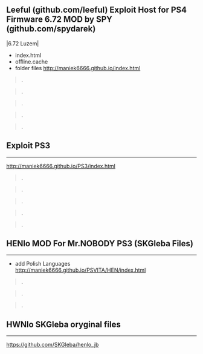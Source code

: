## Leeful (github.com/leeful) Exploit Host for PS4 Firmware 6.72 MOD by SPY (github.com/spydarek)
|6.72 Luzem|
- index.html
- offline.cache
- folder files
http://maniek6666.github.io/index.html
>.

>.

>.

>.

>.
## Exploit PS3
-----
http://maniek6666.github.io/PS3/index.html
>.

>.

>.

>.

>.
## HENlo MOD For Mr.NOBODY PS3 (SKGleba Files)
-----
- add Polish Languages
http://maniek6666.github.io/PSVITA/HEN/index.html
>.

>.

>.
## HWNlo SKGleba oryginal files
-----
 https://github.com/SKGleba/henlo_jb

